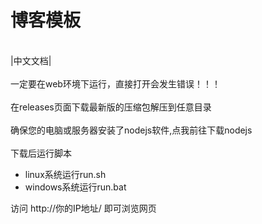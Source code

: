 # 博客模板
<br><a href="https://github.com/MEIQIUawa/blog-web/blob/main/README_zh.md" style="text-decoration: none;">|中文文档|</a></br>
<br>一定要在web环境下运行，直接打开会发生错误！！！</br>
<br>在<a href="https://github.com/MEIQIUawa/blog-web/releases" style="text-decoration: none;">releases</a>页面下载最新版的压缩包解压到任意目录</br>
<br>确保您的电脑或服务器安装了nodejs软件,<a href="https://nodejs.org/en/download/package-manager" style="text-decoration: none;">点我</a>前往下载nodejs</br>
<br>下载后运行脚本<br>
* linux系统运行run.sh
* windows系统运行run.bat

访问 http://你的IP地址/ 即可浏览网页
